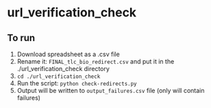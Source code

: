 # url_verification_check

## To run
1. Download spreadsheet as a .csv file
2. Rename it: `FINAL_tlc_bio_redirect.csv` and put it in the ./url_verification_check directory
3. `cd ./url_verification_check`
4. Run the script: `python check-redirects.py`
5. Output will be written to `output_failures.csv` file (only will contain failures)
